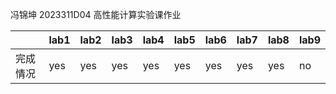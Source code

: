 冯锦坤 2023311D04 高性能计算实验课作业

| | lab1 | lab2 | lab3 | lab4 | lab5 | lab6 | lab7 | lab8 | lab9 |
|------|------|------|------|------|------|------|------|------|-----|
| 完成情况 | yes | yes   |   yes   | yes     |  yes    | yes     |  yes    |  yes    |  no    |
